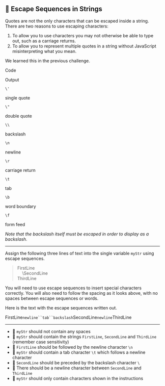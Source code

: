 🚀 Escape Sequences in Strings
------------------------------

Quotes are not the only characters that can be escaped inside a string. There are two reasons to use escaping characters:

1.  To allow you to use characters you may not otherwise be able to type out, such as a carriage returns.
2.  To allow you to represent multiple quotes in a string without JavaScript misinterpreting what you mean.

We learned this in the previous challenge.

Code

Output

`\'`

single quote

`\"`

double quote

`\\`

backslash

`\n`

newline

`\r`

carriage return

`\t`

tab

`\b`

word boundary

`\f`

form feed

_Note that the backslash itself must be escaped in order to display as a backslash._

* * *

Assign the following three lines of text into the single variable `myStr` using escape sequences.

> FirstLine  
>     \\SecondLine  
> ThirdLine

You will need to use escape sequences to insert special characters correctly. You will also need to follow the spacing as it looks above, with no spaces between escape sequences or words.

Here is the text with the escape sequences written out.

FirstLine`newline``tab``backslash`SecondLine`newline`ThirdLine

* * *

*   🧪 `myStr` should not contain any spaces
*   🧪 `myStr` should contain the strings `FirstLine`, `SecondLine` and `ThirdLine` (remember case sensitivity)
*   🧪 `FirstLine` should be followed by the newline character `\n`
*   🧪 `myStr` should contain a tab character `\t` which follows a newline character
*   🧪 `SecondLine` should be preceded by the backslash character `\`
*   🧪 There should be a newline character between `SecondLine` and `ThirdLine`
*   🧪 `myStr` should only contain characters shown in the instructions
